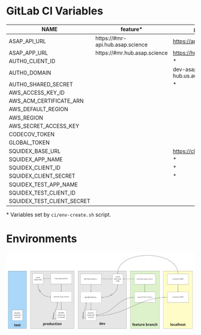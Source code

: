 # GitLab CI Variables

| NAME                       | feature\*                        | production                   | default                          |
| -------------------------- | -------------------------------- | ---------------------------- | -------------------------------- |
| ASAP_API_URL               | https://#mr-api.hub.asap.science | https://api.hub.asap.science | https://dev-api.hub.asap.science |
| ASAP_APP_URL               | https://#mr.hub.asap.science     | https://hub.asap.science     | https://dev.hub.asap.science     |
| AUTH0_CLIENT_ID            |                                  | \*                           | \*                               |
| AUTH0_DOMAIN               |                                  | dev-asap-hub.us.auth0.com    | asap-hub.us.auth0.com            |
| AUTH0_SHARED_SECRET        |                                  | \*                           | \*                               |
| AWS_ACCESS_KEY_ID          |                                  |                              | \*                               |
| AWS_ACM_CERTIFICATE_ARN    |                                  |                              | \*                               |
| AWS_DEFAULT_REGION         |                                  |                              | us-east-1                        |
| AWS_REGION                 |                                  |                              | us-east-1                        |
| AWS_SECRET_ACCESS_KEY      |                                  |                              | \*                               |
| CODECOV_TOKEN              |                                  |                              | \*                               |
| GLOBAL_TOKEN               |                                  |                              | \*                               |
| SQUIDEX_BASE_URL           |                                  | https://cloud.squidex.io     | \*                               |
| SQUIDEX_APP_NAME           |                                  | \*                           | \*                               |
| SQUIDEX_CLIENT_ID          |                                  | \*                           | \*                               |
| SQUIDEX_CLIENT_SECRET      |                                  | \*                           | \*                               |
| SQUIDEX_TEST_APP_NAME      |                                  |                              | \*                               |
| SQUIDEX_TEST_CLIENT_ID     |                                  |                              | \*                               |
| SQUIDEX_TEST_CLIENT_SECRET |                                  |                              | \*                               |

\* Variables set by `ci/env-create.sh` script.

# Environments

![](./static/environments.jpg)
